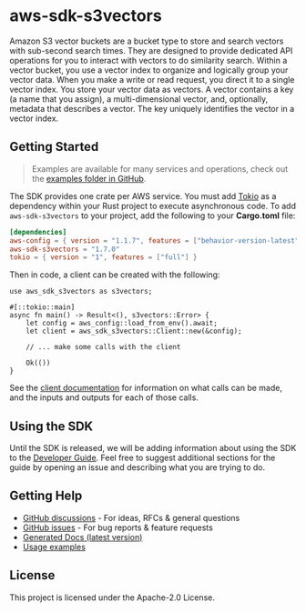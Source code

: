 # aws-sdk-s3vectors

Amazon S3 vector buckets are a bucket type to store and search vectors with sub-second search times. They are designed to provide dedicated API operations for you to interact with vectors to do similarity search. Within a vector bucket, you use a vector index to organize and logically group your vector data. When you make a write or read request, you direct it to a single vector index. You store your vector data as vectors. A vector contains a key (a name that you assign), a multi-dimensional vector, and, optionally, metadata that describes a vector. The key uniquely identifies the vector in a vector index.

## Getting Started

> Examples are available for many services and operations, check out the
> [examples folder in GitHub](https://github.com/awslabs/aws-sdk-rust/tree/main/examples).

The SDK provides one crate per AWS service. You must add [Tokio](https://crates.io/crates/tokio)
as a dependency within your Rust project to execute asynchronous code. To add `aws-sdk-s3vectors` to
your project, add the following to your **Cargo.toml** file:

```toml
[dependencies]
aws-config = { version = "1.1.7", features = ["behavior-version-latest"] }
aws-sdk-s3vectors = "1.7.0"
tokio = { version = "1", features = ["full"] }
```

Then in code, a client can be created with the following:

```rust,no_run
use aws_sdk_s3vectors as s3vectors;

#[::tokio::main]
async fn main() -> Result<(), s3vectors::Error> {
    let config = aws_config::load_from_env().await;
    let client = aws_sdk_s3vectors::Client::new(&config);

    // ... make some calls with the client

    Ok(())
}
```

See the [client documentation](https://docs.rs/aws-sdk-s3vectors/latest/aws_sdk_s3vectors/client/struct.Client.html)
for information on what calls can be made, and the inputs and outputs for each of those calls.

## Using the SDK

Until the SDK is released, we will be adding information about using the SDK to the
[Developer Guide](https://docs.aws.amazon.com/sdk-for-rust/latest/dg/welcome.html). Feel free to suggest
additional sections for the guide by opening an issue and describing what you are trying to do.

## Getting Help

* [GitHub discussions](https://github.com/awslabs/aws-sdk-rust/discussions) - For ideas, RFCs & general questions
* [GitHub issues](https://github.com/awslabs/aws-sdk-rust/issues/new/choose) - For bug reports & feature requests
* [Generated Docs (latest version)](https://awslabs.github.io/aws-sdk-rust/)
* [Usage examples](https://github.com/awslabs/aws-sdk-rust/tree/main/examples)

## License

This project is licensed under the Apache-2.0 License.

